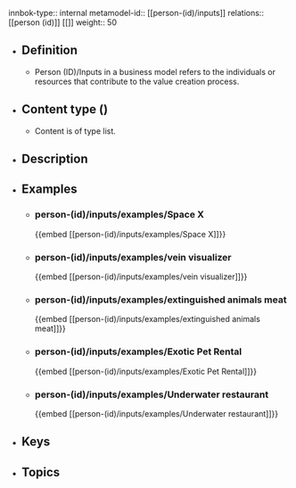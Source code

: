 innbok-type:: internal
metamodel-id:: [[person-(id)/inputs]]
relations:: [[person (id)]] [[]]
weight:: 50

- ## Definition
  - Person (ID)/Inputs in a business model refers to the individuals or resources that contribute to the value creation process.
- ## Content type ()
  - Content is of type list.
  
- ## Description
- ## Examples
  - ### person-(id)/inputs/examples/Space X
    {{embed [[person-(id)/inputs/examples/Space X]]}}
  - ### person-(id)/inputs/examples/vein visualizer
    {{embed [[person-(id)/inputs/examples/vein visualizer]]}}
  - ### person-(id)/inputs/examples/extinguished animals meat
    {{embed [[person-(id)/inputs/examples/extinguished animals meat]]}}
  - ### person-(id)/inputs/examples/Exotic Pet Rental
    {{embed [[person-(id)/inputs/examples/Exotic Pet Rental]]}}
  - ### person-(id)/inputs/examples/Underwater restaurant
    {{embed [[person-(id)/inputs/examples/Underwater restaurant]]}}
  
- ## Keys
  
- ## Topics
  

